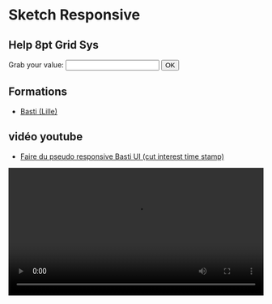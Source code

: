 # Sketch Responsive

## Help 8pt Grid Sys

<form onsubmit="return false">
  <div>
    <label>Grab your value:</label>
    <input id="gridSys8Value" type="text" />
    <button id="grid8helper"
      onclick="output(document.getElementById('gridSys8Value').value,document.getElementById('gridSys8Render'));">
      OK
    </button>
    <span id="gridSys8Render" class="result"> </span>
  </div>
</form>

## Formations

- [Basti (Lille)](https://basti.fr/tuto-sketch)

## vidéo youtube

- [Faire du pseudo responsive Basti UI (cut interest time stamp)](https://youtu.be/ctNC2VwkkmA?t=826)

<video controls="controls" width="100%" >
  <!-- <source src="../assets/videos/pseudoRespons.m4v.ogg" type="video/ogg"> -->
  <source
    src="./assets/videos/pseudoRespons.mp4"
    type="video/mp4"
  />
  Votre navigateur ne gère pas l'élément <code>video</code>.
</video>
